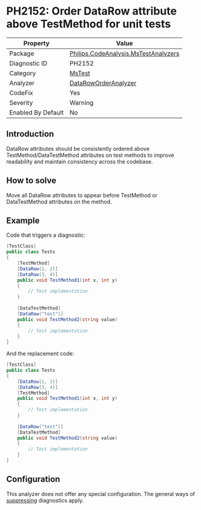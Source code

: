 # PH2152: Order DataRow attribute above TestMethod for unit tests

| Property | Value  |
|--|--|
| Package | [Philips.CodeAnalysis.MsTestAnalyzers](https://www.nuget.org/packages/Philips.CodeAnalysis.MsTestAnalyzers) |
| Diagnostic ID | PH2152 |
| Category  | [MsTest](../MsTest.md) |
| Analyzer | [DataRowOrderAnalyzer](https://github.com/philips-software/roslyn-analyzers/blob/main/Philips.CodeAnalysis.MsTestAnalyzers/DataRowOrderAnalyzer.cs)
| CodeFix  | Yes |
| Severity | Warning |
| Enabled By Default | No |

## Introduction

DataRow attributes should be consistently ordered above TestMethod/DataTestMethod attributes on test methods to improve readability and maintain consistency across the codebase.

## How to solve

Move all DataRow attributes to appear before TestMethod or DataTestMethod attributes on the method.

## Example

Code that triggers a diagnostic:
``` cs
[TestClass]
public class Tests
{
    [TestMethod]
    [DataRow(1, 2)]
    [DataRow(3, 4)]
    public void TestMethod1(int x, int y) 
    { 
        // Test implementation
    }
    
    [DataTestMethod]
    [DataRow("test")]
    public void TestMethod2(string value) 
    { 
        // Test implementation
    }
}
```

And the replacement code:
``` cs
[TestClass]
public class Tests
{
    [DataRow(1, 2)]
    [DataRow(3, 4)]
    [TestMethod]
    public void TestMethod1(int x, int y) 
    { 
        // Test implementation
    }
    
    [DataRow("test")]
    [DataTestMethod]
    public void TestMethod2(string value) 
    { 
        // Test implementation
    }
}
```

## Configuration

This analyzer does not offer any special configuration. The general ways of [suppressing](https://learn.microsoft.com/en-us/dotnet/fundamentals/code-analysis/suppress-warnings) diagnostics apply.